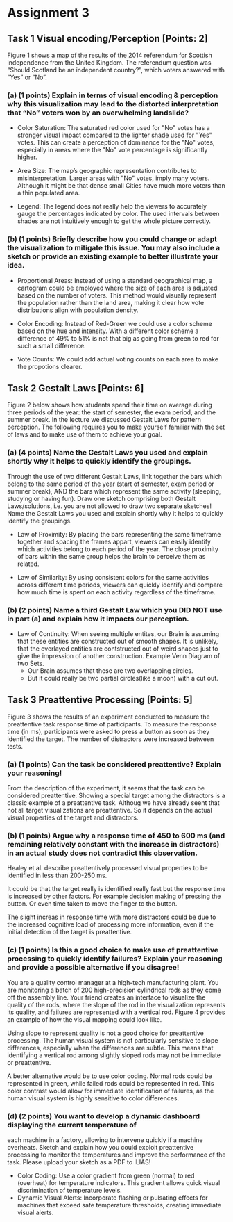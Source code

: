 
# Assignment 3

## Task 1 Visual encoding/Perception [Points: 2]
Figure 1 shows a map of the results of the 2014 referendum for Scottish independence from the
United Kingdom. The referendum question was “Should Scotland be an independent country?”,
which voters answered with “Yes” or “No”.

### (a) (1 points) Explain in terms of visual encoding & perception why this visualization may lead to the distorted interpretation that “No” voters won by an overwhelming landslide?

- Color Saturation: The saturated red color used for "No" votes has a stronger visual impact compared to the lighter shade used for "Yes" votes. 
    This can create a perception of dominance for the "No" votes, especially in areas where the "No" vote percentage is significantly higher.

- Area Size: The map’s geographic representation contributes to misinterpretation. Larger areas with "No" votes, imply many voters. Although it might be that dense small Cities have much more voters than a thin populated area.

- Legend: The legend does not really help the viewers to accurately gauge the percentages indicated by color.
    The used intervals between shades are not intuitively enough to get the whole picture correctly.

### (b) (1 points) Briefly describe how you could change or adapt the visualization to mitigate this issue. You may also include a sketch or provide an existing example to better illustrate your idea.

- Proportional Areas: Instead of using a standard geographical map, a cartogram could be employed where the size of each area is adjusted based on the number of voters. 
    This method would visually represent the population rather than the land area, making it clear how vote distributions align with population density.

- Color Encoding: Instead of Red-Green we could use a color scheme based on the hue and intensity.
    With a different color scheme a difference of 49% to 51% is not that big as going from green to red for such a small difference.

- Vote Counts: We could add actual voting counts on each area to make the propotions clearer.


## Task 2 Gestalt Laws [Points: 6]
Figure 2 below shows how students spend their time on average during three periods of the year:
the start of semester, the exam period, and the summer break.
In the lecture we discussed Gestalt Laws for pattern perception. The following requires you to make
yourself familiar with the set of laws and to make use of them to achieve your goal.
### (a) (4 points) Name the Gestalt Laws you used and explain shortly why it helps to quickly identify the groupings.
Through the use of two different Gestalt Laws, link together the bars which belong
to the same period of the year (start of semester, exam period or summer break), AND the
bars which represent the same activity (sleeping, studying or having fun). Draw one sketch
comprising both Gestalt Laws/solutions, i.e. you are not allowed to draw two separate sketches!
Name the Gestalt Laws you used and explain shortly why it helps to quickly identify the
groupings.

- Law of Proximity: By placing the bars representing the same timeframe together and spacing the frames appart, viewers can easily identify which activities belong to each period of the year. 
    The close proximity of bars within the same group helps the brain to perceive them as related.

- Law of Similarity: By using consistent colors for the same activities across different time periods, viewers can quickly identify and compare how much time is spent on each activity regardless of the timeframe.

### (b) (2 points) Name a third Gestalt Law which you DID NOT use in part (a) and explain how it impacts our perception.
- Law of Continuity: When seeing multiple entites, our Brain is assuming that these entities are constructed out of smooth shapes.
    It is unlikely, that the overlayed entities are contstructed out of weird shapes just to give the impression of another construction.
    Example Venn Diagram of two Sets.
    - Our Brain assumes that these are two overlapping circles.
    - But it could really be two partial circles(like a moon) with a cut out.


## Task 3 Preattentive Processing [Points: 5]
Figure 3 shows the results of an experiment conducted to measure the preattentive task response
time of participants. To measure the response time (in ms), participants were asked to press a button
as soon as they identified the target. The number of distractors were increased between tests.

### (a) (1 points) Can the task be considered preattentive? Explain your reasoning!
From the description of the experiment, it seems that the task can be considered preattentive.
Showing a special target among the distractors is a classic example of a preattentive task.
Althoug we have already seent that not all target visualizations are preattentive.
So it depends on the actual visual properties of the target and distractors.


### (b) (1 points) Argue why a response time of 450 to 600 ms (and remaining relatively constant with the increase in distractors) in an actual study does not contradict this observation.
Healey et al. describe preattentively processed visual properties to be identified in less than 200-250 ms.

It could be that the target really is identified really fast but the response time is increased by other factors.
For example decision making of pressing the button.
Or even time taken to move the finger to the button.

The slight increas in response time with more distractors could be due to the increased cognitive load of processing more information, even if the initial detection of the target is preattentive.


### (c) (1 points) Is this a good choice to make use of preattentive processing to quickly identify failures? Explain your reasoning and provide a possible alternative if you disagree!
You are a quality control manager at a high-tech manufacturing plant. You are
monitoring a batch of 200 high-precision cylindrical rods as they come off the assembly line.
Your friend creates an interface to visualize the quality of the rods, where the slope of the rod in
the visualization represents its quality, and failures are represented with a vertical rod. Figure 4
provides an example of how the visual mapping could look like. 

Using slope to represent quality is not a good choice for preattentive processing.
The human visual system is not particularly sensitive to slope differences, especially when the differences are subtle.
This means that identifying a vertical rod among slightly sloped rods may not be immediate or preattentive.

A better alternative would be to use color coding.
Normal rods could be represented in green, while failed rods could be represented in red.
This color contrast would allow for immediate identification of failures, as the human visual system is highly sensitive to color differences.

### (d) (2 points) You want to develop a dynamic dashboard displaying the current temperature of
each machine in a factory, allowing to intervene quickly if a machine overheats. Sketch and
explain how you could exploit preattentive processing to monitor the temperatures and improve
the performance of the task. Please upload your sketch as a PDF to ILIAS!

- Color Coding: Use a color gradient from green (normal) to red (overheat) for temperature indicators. This gradient allows quick visual discrimination of temperature levels.
- Dynamic Visual Alerts: Incorporate flashing or pulsating effects for machines that exceed safe temperature thresholds, creating immediate visual alerts.



